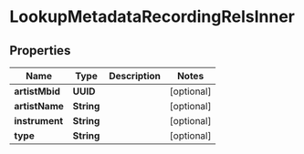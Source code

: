 

# LookupMetadataRecordingRelsInner


## Properties

| Name | Type | Description | Notes |
|------------ | ------------- | ------------- | -------------|
|**artistMbid** | **UUID** |  |  [optional] |
|**artistName** | **String** |  |  [optional] |
|**instrument** | **String** |  |  [optional] |
|**type** | **String** |  |  [optional] |



